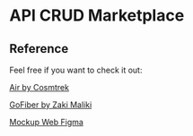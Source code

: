 # API CRUD Marketplace

## Reference

Feel free if you want to check it out:

[Air by Cosmtrek](https://github.com/cosmtrek/air)

[GoFiber by Zaki Maliki](https://zakimaliki.gitbook.io/gofiber)

[Mockup Web Figma](https://www.figma.com/design/F2wIb9WHG4kntUkbFC39OB/Mockup-Web?node-id=0-1&t=yXyuxr2edx3A68Wx-0)
